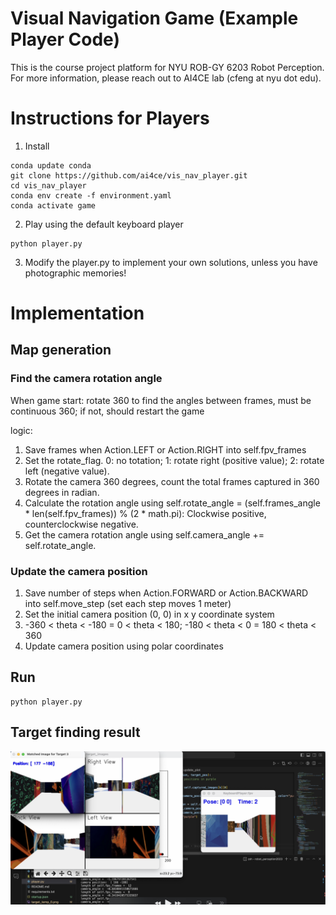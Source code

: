 # Visual Navigation Game (Example Player Code)

This is the course project platform for NYU ROB-GY 6203 Robot Perception. 
For more information, please reach out to AI4CE lab (cfeng at nyu dot edu).

# Instructions for Players
1. Install
```commandline
conda update conda
git clone https://github.com/ai4ce/vis_nav_player.git
cd vis_nav_player
conda env create -f environment.yaml
conda activate game
```

2. Play using the default keyboard player
```commandline
python player.py
```

3. Modify the player.py to implement your own solutions, 
unless you have photographic memories!

# Implementation

## Map generation
### Find the camera rotation angle
When game start: rotate 360 to find the angles between frames, must be continuous 360; if not, should restart the game

logic: 
1. Save frames when Action.LEFT or Action.RIGHT into self.fpv_frames
2. Set the rotate_flag. 0: no totation; 1: rotate right (positive value); 2: rotate left (negative value).
3. Rotate the camera 360 degrees, count the total frames captured in 360 degrees in radian.
4. Calculate the rotation angle using self.rotate_angle = (self.frames_angle * len(self.fpv_frames)) % (2 * math.pi): Clockwise positive, counterclockwise negative.
5. Get the camera rotation angle using self.camera_angle += self.rotate_angle.


### Update the camera position
1. Save number of steps when Action.FORWARD or Action.BACKWARD into self.move_step (set each step moves 1 meter)
2. Set the initial camera position (0, 0) in x y coordinate system
3. -360 < theta < -180 = 0 < theta < 180; -180 < theta < 0  = 180 < theta < 360
4. Update camera position using polar coordinates



## Run 
```commandline
python player.py
```

## Target finding result
![Result](images/show1.png)